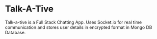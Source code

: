 
# Talk-A-Tive

Talk-a-tive is a Full Stack Chatting App.
Uses Socket.io for real time communication and stores user details in encrypted format in Mongo DB Database.
